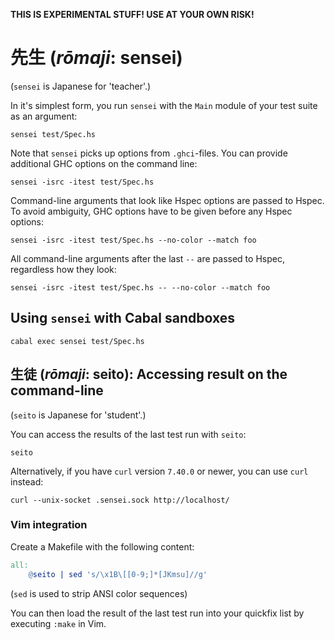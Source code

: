 __THIS IS EXPERIMENTAL STUFF! USE AT YOUR OWN RISK!__

# 先生 (*rōmaji*: sensei)

(`sensei` is Japanese for 'teacher'.)

In it's simplest form, you run `sensei` with the `Main` module of your test
suite as an argument:

    sensei test/Spec.hs

Note that `sensei` picks up options from `.ghci`-files.  You can provide
additional GHC options on the command line:

    sensei -isrc -itest test/Spec.hs

Command-line arguments that look like Hspec options are passed to Hspec.  To
avoid ambiguity, GHC options have to be given before any Hspec options:

    sensei -isrc -itest test/Spec.hs --no-color --match foo

All command-line arguments after the last `--` are passed to Hspec, regardless
how they look:

    sensei -isrc -itest test/Spec.hs -- --no-color --match foo

## Using `sensei` with Cabal sandboxes

    cabal exec sensei test/Spec.hs

## 生徒 (*rōmaji*: seito): Accessing result on the command-line

(`seito` is Japanese for 'student'.)

You can access the results of the last test run with `seito`:

    seito

Alternatively, if you have `curl` version `7.40.0` or newer, you can use `curl`
instead:

    curl --unix-socket .sensei.sock http://localhost/


### Vim integration

Create a Makefile with the following content:

```Makefile
all:
	@seito | sed 's/\x1B\[[0-9;]*[JKmsu]//g'
```

(`sed` is used to strip ANSI color sequences)

You can then load the result of the last test run into your quickfix list by
executing `:make` in Vim.
